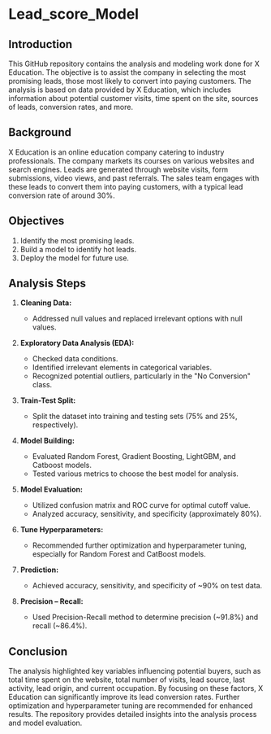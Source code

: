 # Lead_score_Model

## Introduction
This GitHub repository contains the analysis and modeling work done for X Education. The objective is to assist the company in selecting the most promising leads, those most likely to convert into paying customers. The analysis is based on data provided by X Education, which includes information about potential customer visits, time spent on the site, sources of leads, conversion rates, and more.

## Background
X Education is an online education company catering to industry professionals. The company markets its courses on various websites and search engines. Leads are generated through website visits, form submissions, video views, and past referrals. The sales team engages with these leads to convert them into paying customers, with a typical lead conversion rate of around 30%.

## Objectives
1. Identify the most promising leads.
2. Build a model to identify hot leads.
3. Deploy the model for future use.

## Analysis Steps
1. **Cleaning Data:**
   - Addressed null values and replaced irrelevant options with null values.

2. **Exploratory Data Analysis (EDA):**
   - Checked data conditions.
   - Identified irrelevant elements in categorical variables.
   - Recognized potential outliers, particularly in the "No Conversion" class.

3. **Train-Test Split:**
   - Split the dataset into training and testing sets (75% and 25%, respectively).

4. **Model Building:**
   - Evaluated Random Forest, Gradient Boosting, LightGBM, and Catboost models.
   - Tested various metrics to choose the best model for analysis.

5. **Model Evaluation:**
   - Utilized confusion matrix and ROC curve for optimal cutoff value.
   - Analyzed accuracy, sensitivity, and specificity (approximately 80%).

6. **Tune Hyperparameters:**
   - Recommended further optimization and hyperparameter tuning, especially for Random Forest and CatBoost models.

7. **Prediction:**
   - Achieved accuracy, sensitivity, and specificity of ~90% on test data.

8. **Precision – Recall:**
   - Used Precision-Recall method to determine precision (~91.8%) and recall (~86.4%).

## Conclusion
The analysis highlighted key variables influencing potential buyers, such as total time spent on the website, total number of visits, lead source, last activity, lead origin, and current occupation. By focusing on these factors, X Education can significantly improve its lead conversion rates. Further optimization and hyperparameter tuning are recommended for enhanced results. The repository provides detailed insights into the analysis process and model evaluation.
